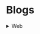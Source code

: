# Blogs

<details>

<summary>Web </summary>

* [What happens when you type a URL into your browser?](what-happens-when-you-type-a-url-into-your-browser.md)
* [HTTP Keep-Alive Vs TCP Keep Alive](https://app.gitbook.com/s/-Mim\_-dkOIGUUEgrm6Bz-2910905616/\~/changes/Y7Lx9rg5eB9w7PTp84Zr/blogs/http-keep-alive-vs-tcp-keep-alive)

</details>
